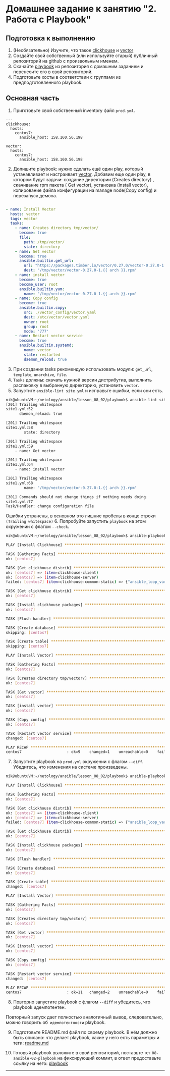 # Домашнее задание к занятию "2. Работа с Playbook"

## Подготовка к выполнению

1. (Необязательно) Изучите, что такое [clickhouse](https://www.youtube.com/watch?v=fjTNS2zkeBs)
   и [vector](https://www.youtube.com/watch?v=CgEhyffisLY)
2. Создайте свой собственный (или используйте старый) публичный репозиторий на github с произвольным именем.
3. Скачайте [playbook](./playbook/) из репозитория с домашним заданием и перенесите его в свой репозиторий.
4. Подготовьте хосты в соответствии с группами из предподготовленного playbook.

## Основная часть

1. Приготовьте свой собственный inventory файл `prod.yml`.

```
---
clickhouse:
  hosts:
    centos7:
      ansible_host: 158.160.56.198

vector:
  hosts:
    centos7:
      ansible_host: 158.160.56.198
```

2. Допишите playbook: нужно сделать ещё один play, который устанавливает и настраивает [vector](https://vector.dev).
   Добавим еще один play, в котором будут задачи: создание директории (Creates directory) , скачивание rpm пакета ( Get
   vector), установка (install vector), копирование файла конфигурации на manage node(Copy config) и перезапуск демона.

```yaml

- name: Install Vector
  hosts: vector
  tags: vector
  tasks:
    - name: Creates directory tmp/vector/
      become: true
      file:
        path: /tmp/vector/
        state: directory
    - name: Get vector
      become: true
      ansible.builtin.get_url:
        url: "https://packages.timber.io/vector/0.27.0/vector-0.27.0-1.{{ arch }}.rpm"
        dest: "/tmp/vector/vector-0.27.0-1.{{ arch }}.rpm"
    - name: install vector
      become: true
      become_user: root
      ansible.builtin.yum:
        name: "/tmp/vector/vector-0.27.0-1.{{ arch }}.rpm"
    - name: Copy config
      become: true
      ansible.builtin.copy:
        src: ./vector_config/vector.yaml
        dest: /etc/vector/vector.yaml
        owner: root
        group: root
        mode: '777'
    - name: Restart vector service
      become: true
      ansible.builtin.systemd:
        name: vector
        state: restarted
        daemon_reload: true
```

3. При создании tasks рекомендую использовать модули: `get_url`, `template`, `unarchive`, `file`.
4. `Tasks` должны: скачать нужной версии дистрибутив, выполнить распаковку в выбранную директорию, установить `vector`.
5. Запустите `ansible-lint site.yml` и исправьте ошибки, если они есть.
```bash
nik@ubuntuVM:~/netology/ansible/lesson_08_02/playbook$ ansible-lint site.yml
[201] Trailing whitespace
site1.yml:52
      daemon_reload: true 

[201] Trailing whitespace
site1.yml:58
        state: directory      

[201] Trailing whitespace
site1.yml:59
    - name: Get vector 

[201] Trailing whitespace
site1.yml:64
    - name: install vector 

[201] Trailing whitespace
site1.yml:68
        name: "/tmp/vector/vector-0.27.0-1.{{ arch }}.rpm"    

[301] Commands should not change things if nothing needs doing
site1.yml:77
Task/Handler: change configuration file
```
Ошибки устранены, в основном это лишние пробелы в конце строки `(Trailing whitespace)`
6. Попробуйте запустить `playbook` на этом окружении с флагом `--check`.
```bash
nik@ubuntuVM:~/netology/ansible/lesson_08_02/playbook$ ansible-playbook -i inventory/prod.yml site1.yml --user centos --check

PLAY [Install Clickhouse] ******************************************************************************************************************************************************

TASK [Gathering Facts] *********************************************************************************************************************************************************
ok: [centos7]

TASK [Get clickhouse distrib] **************************************************************************************************************************************************
ok: [centos7] => (item=clickhouse-client)
ok: [centos7] => (item=clickhouse-server)
failed: [centos7] (item=clickhouse-common-static) => {"ansible_loop_var": "item", "changed": false, "dest": "./clickhouse-common-static-22.3.3.44.rpm", "elapsed": 0, "gid": 1000, "group": "centos", "item": "clickhouse-common-static", "mode": "0664", "msg": "Request failed", "owner": "centos", "response": "HTTP Error 404: Not Found", "secontext": "unconfined_u:object_r:user_home_t:s0", "size": 246310036, "state": "file", "status_code": 404, "uid": 1000, "url": "https://packages.clickhouse.com/rpm/stable/clickhouse-common-static-22.3.3.44.noarch.rpm"}

TASK [Get clickhouse distrib] **************************************************************************************************************************************************
ok: [centos7]

TASK [Install clickhouse packages] *********************************************************************************************************************************************
ok: [centos7]

TASK [Flush handler] ***********************************************************************************************************************************************************

TASK [Create database] *********************************************************************************************************************************************************
skipping: [centos7]

TASK [Create table] ************************************************************************************************************************************************************
skipping: [centos7]

PLAY [Install Vector] **********************************************************************************************************************************************************

TASK [Gathering Facts] *********************************************************************************************************************************************************
ok: [centos7]

TASK [Creates directory tmp/vector/] *******************************************************************************************************************************************
ok: [centos7]

TASK [Get vector] **************************************************************************************************************************************************************
ok: [centos7]

TASK [install vector] **********************************************************************************************************************************************************
ok: [centos7]

TASK [Copy config] *************************************************************************************************************************************************************
ok: [centos7]

TASK [Restart vector service] **************************************************************************************************************************************************
changed: [centos7]

PLAY RECAP *********************************************************************************************************************************************************************
centos7                    : ok=9    changed=1    unreachable=0    failed=0    skipped=2    rescued=1    ignored=0   
```

7. Запустите playbook на `prod.yml` окружении с флагом `--diff`. Убедитесь, что изменения на системе произведены.
```bash
nik@ubuntuVM:~/netology/ansible/lesson_08_02/playbook$ ansible-playbook -i inventory/prod.yml site1.yml --user centos --diff

PLAY [Install Clickhouse] ******************************************************************************************************************************************************

TASK [Gathering Facts] *********************************************************************************************************************************************************
ok: [centos7]

TASK [Get clickhouse distrib] **************************************************************************************************************************************************
ok: [centos7] => (item=clickhouse-client)
ok: [centos7] => (item=clickhouse-server)
failed: [centos7] (item=clickhouse-common-static) => {"ansible_loop_var": "item", "changed": false, "dest": "./clickhouse-common-static-22.3.3.44.rpm", "elapsed": 0, "gid": 1000, "group": "centos", "item": "clickhouse-common-static", "mode": "0664", "msg": "Request failed", "owner": "centos", "response": "HTTP Error 404: Not Found", "secontext": "unconfined_u:object_r:user_home_t:s0", "size": 246310036, "state": "file", "status_code": 404, "uid": 1000, "url": "https://packages.clickhouse.com/rpm/stable/clickhouse-common-static-22.3.3.44.noarch.rpm"}

TASK [Get clickhouse distrib] **************************************************************************************************************************************************
ok: [centos7]

TASK [Install clickhouse packages] *********************************************************************************************************************************************
ok: [centos7]

TASK [Flush handler] ***********************************************************************************************************************************************************

TASK [Create database] *********************************************************************************************************************************************************
ok: [centos7]

TASK [Create table] ************************************************************************************************************************************************************
changed: [centos7]

PLAY [Install Vector] **********************************************************************************************************************************************************

TASK [Gathering Facts] *********************************************************************************************************************************************************
ok: [centos7]

TASK [Creates directory tmp/vector/] *******************************************************************************************************************************************
ok: [centos7]

TASK [Get vector] **************************************************************************************************************************************************************
ok: [centos7]

TASK [install vector] **********************************************************************************************************************************************************
ok: [centos7]

TASK [Copy config] *************************************************************************************************************************************************************
ok: [centos7]

TASK [Restart vector service] **************************************************************************************************************************************************
changed: [centos7]

PLAY RECAP *********************************************************************************************************************************************************************
centos7                    : ok=11   changed=2    unreachable=0    failed=0    skipped=0    rescued=1    ignored=0 
```
8. Повторно запустите playbook с флагом `--diff` и убедитесь, что playbook идемпотентен.

Повторный запуск дает полностью аналогичный вывод, следовательно, можно говорить об` идемпотентности` playbook.

9. Подготовьте README.md файл по своему playbook. В нём должно быть описано: что делает playbook, какие у него есть
   параметры и теги: [readme.md](./playbook/readme.md)

10. Готовый playbook выложите в свой репозиторий, поставьте тег `08-ansible-02-playbook` на фиксирующий коммит, в ответ
    предоставьте ссылку на него: [playbook](./playbook)


---